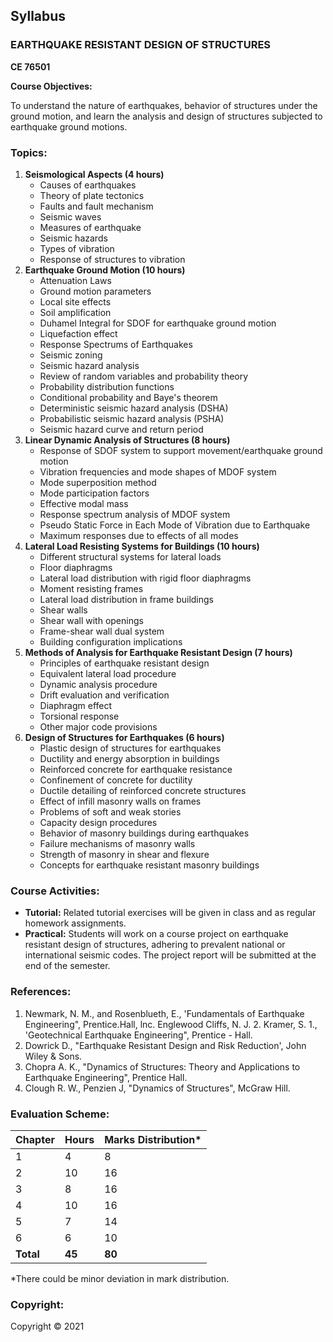 ## Syllabus

### **EARTHQUAKE RESISTANT DESIGN OF STRUCTURES**  
**CE 76501**

**Course Objectives:**

To understand the nature of earthquakes, behavior of structures under the ground motion, and learn the analysis and design of structures subjected to earthquake ground motions.

### **Topics:**

1. **Seismological Aspects (4 hours)**
    * Causes of earthquakes
    * Theory of plate tectonics
    * Faults and fault mechanism
    * Seismic waves
    * Measures of earthquake
    * Seismic hazards
    * Types of vibration
    * Response of structures to vibration
2. **Earthquake Ground Motion (10 hours)**
    * Attenuation Laws
    * Ground motion parameters
    * Local site effects
    * Soil amplification
    * Duhamel Integral for SDOF for earthquake ground motion
    * Liquefaction effect
    * Response Spectrums of Earthquakes
    * Seismic zoning
    * Seismic hazard analysis
    * Review of random variables and probability theory
    * Probability distribution functions
    * Conditional probability and Baye's theorem
    * Deterministic seismic hazard analysis (DSHA)
    * Probabilistic seismic hazard analysis (PSHA)
    * Seismic hazard curve and return period
3. **Linear Dynamic Analysis of Structures (8 hours)**
    * Response of SDOF system to support movement/earthquake ground motion
    * Vibration frequencies and mode shapes of MDOF system
    * Mode superposition method
    * Mode participation factors
    * Effective modal mass
    * Response spectrum analysis of MDOF system
    * Pseudo Static Force in Each Mode of Vibration due to Earthquake
    * Maximum responses due to effects of all modes
4. **Lateral Load Resisting Systems for Buildings (10 hours)**
    * Different structural systems for lateral loads
    * Floor diaphragms
    * Lateral load distribution with rigid floor diaphragms
    * Moment resisting frames
    * Lateral load distribution in frame buildings
    * Shear walls
    * Shear wall with openings
    * Frame-shear wall dual system
    * Building configuration implications
5. **Methods of Analysis for Earthquake Resistant Design (7 hours)**
    * Principles of earthquake resistant design
    * Equivalent lateral load procedure
    * Dynamic analysis procedure
    * Drift evaluation and verification
    * Diaphragm effect
    * Torsional response
    * Other major code provisions
6. **Design of Structures for Earthquakes (6 hours)**
    * Plastic design of structures for earthquakes
    * Ductility and energy absorption in buildings
    * Reinforced concrete for earthquake resistance
    * Confinement of concrete for ductility
    * Ductile detailing of reinforced concrete structures
    * Effect of infill masonry walls on frames
    * Problems of soft and weak stories
    * Capacity design procedures
    * Behavior of masonry buildings during earthquakes
    * Failure mechanisms of masonry walls
    * Strength of masonry in shear and flexure
    * Concepts for earthquake resistant masonry buildings

### **Course Activities:**

* **Tutorial:** Related tutorial exercises will be given in class and as regular homework assignments.
* **Practical:** Students will work on a course project on earthquake resistant design of structures, adhering to prevalent national or international seismic codes.  The project report will be submitted at the end of the semester.

### **References:**

1. Newmark, N. M., and Rosenblueth, E., 'Fundamentals of Earthquake Engineering&quot;, Prentice.Hall, lnc. Englewood Cliffs, N. J. 2. Kramer, S. 1., 'Geotechnical Earthquake Engineering&quot;, Prentice - Hall.
2. Dowrick D.,  &quot;Earthquake Resistant Design and Risk Reduction', John Wiley &amp; Sons.
3. Chopra A. K.,  &quot;Dynamics of Structures: Theory and Applications to Earthquake Engineering&quot;, Prentice Hall.
4. Clough R. W., Penzien J, &quot;Dynamics of Structures&quot;, McGraw Hill.

### **Evaluation Scheme:**

| Chapter | Hours | Marks Distribution\* |
|---|---|---|
| 1 | 4 | 8 |
| 2 | 10 | 16 |
| 3 | 8 | 16 |
| 4 | 10 | 16 |
| 5 | 7 | 14 |
| 6 | 6 | 10 |
| **Total** | **45** | **80** |

\*There could be minor deviation in mark distribution.

### **Copyright:**

Copyright © 2021
